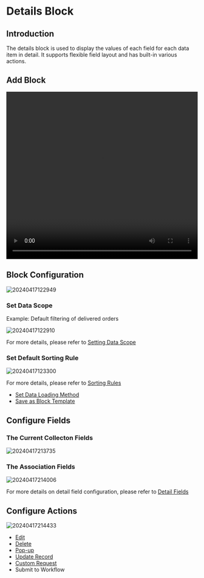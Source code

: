 # Details Block

## Introduction

The details block is used to display the values of each field for each data item in detail. It supports flexible field layout and has built-in various actions.

## Add Block

<video width="100%" height="440" controls>
      <source src="https://static-docs.nocobase.com/20240417122622.mp4" type="video/mp4">
</video>

## Block Configuration

![20240417122949](https://static-docs.nocobase.com/20240417122949.png)

### Set Data Scope

Example: Default filtering of delivered orders

![20240417122910](https://static-docs.nocobase.com/20240417122910.png)

For more details, please refer to [Setting Data Scope](/handbook/ui/blocks/block-settings/data-scope)

### Set Default Sorting Rule

![20240417123300](https://static-docs.nocobase.com/20240417123300.png)

For more details, please refer to [Sorting Rules](/handbook/ui/blocks/block-settings/sorting-rule)

- [Set Data Loading Method](/handbook/ui/blocks/block-settings/loading-mode)
- [Save as Block Template](/handbook/ui/blocks/block-settings/block-template)

## Configure Fields

### The Current Collecton Fields

![20240417213735](https://static-docs.nocobase.com/20240417213735.png)

### The Association Fields

![20240417214006](https://static-docs.nocobase.com/20240417214006.png)

For more details on detail field configuration, please refer to [Detail Fields](/handbook/ui/fields/generic/detail-form-item)

## Configure Actions

![20240417214433](https://static-docs.nocobase.com/20240417214433.png)

- [Edit](/handbook/ui/actions/types/edit)
- [Delete](/handbook/ui/actions/types/delete)
- [Pop-up](/handbook/ui/actions/types/pop-up)
- [Update Record](/handbook/ui/actions/types/update-record)
- [Custom Request](/handbook/action-custom-request)
- Submit to Workflow
